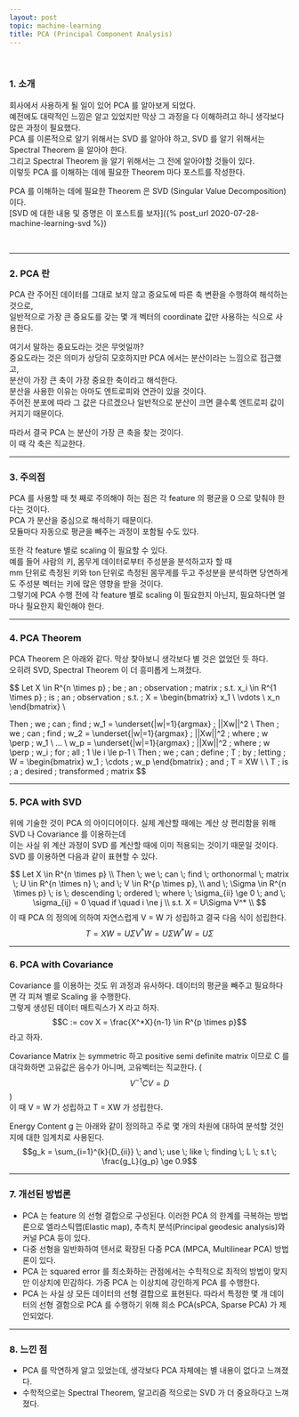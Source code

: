 ```yaml
---
layout: post
topic: machine-learning
title: PCA (Principal Component Analysis)
---
```


<br>

### 1. 소개  

회사에서 사용하게 될 일이 있어 PCA 를 알아보게 되었다.  
예전에도 대략적인 느낌은 알고 있었지만 막상 그 과정을 다 이해하려고 하니 생각보다 많은 과정이 필요했다.  
PCA 를 이론적으로 알기 위해서는 SVD 를 알아야 하고, SVD 를 알기 위해서는 Spectral Theorem 을 알아야 한다.  
그리고 Spectral Theorem 을 알기 위해서는 그 전에 알아야할 것들이 있다.  
이렇듯 PCA 를 이해하는 데에 필요한 Theorem 마다 포스트를 작성한다.  


PCA 를 이해하는 데에 필요한 Theorem 은 SVD (Singular Value Decomposition) 이다.  
[SVD 에 대한 내용 및 증명은 이 포스트를 보자]({% post_url 2020-07-28-machine-learning-svd %})

<br>

---

### 2. PCA 란

PCA 란 주어진 데이터를 그대로 보지 않고 중요도에 따른 축 변환을 수행하여 해석하는 것으로,  
일반적으로 가장 큰 중요도를 갖는 몇 개 벡터의 coordinate 값만 사용하는 식으로 사용한다.  


여기서 말하는 중요도라는 것은 무엇일까?  
중요도라는 것은 의미가 상당히 모호하지만 PCA 에서는 분산이라는 느낌으로 접근했고,  
분산이 가장 큰 축이 가장 중요한 축이라고 해석한다.  
분산을 사용한 이유는 아마도 엔트로피와 연관이 있을 것이다.  
주어진 분포에 따라 그 값은 다르겠으나 일반적으로 분산이 크면 클수록 엔트로피 값이 커지기 때문이다.  


따라서 결국 PCA 는 분산이 가장 큰 축을 찾는 것이다.  
이 때 각 축은 직교한다.

---

### 3. 주의점

PCA 를 사용할 때 첫 째로 주의해야 하는 점은 각 feature 의 평균을 0 으로 맞춰야 한다는 것이다.  
PCA 가 분산을 중심으로 해석하기 때문이다.  
모듈마다 자동으로 평균을 빼주는 과정이 포함될 수도 있다.  

또한 각 feature 별로 scaling 이 필요할 수 있다.  
예를 들어 사람의 키, 몸무게 데이터로부터 주성분을 분석하고자 할 때  
mm 단위로 측정된 키와 ton 단위로 측정된 몸무게를 두고 주성분을 분석하면 당연하게도 주성분 벡터는 키에 많은 영향을 받을 것이다.  
그렇기에 PCA 수행 전에 각 feature 별로 scaling 이 필요한지 아닌지, 필요하다면 얼마나 필요한지 확인해야 한다.  

---

### 4. PCA Theorem

PCA Theorem 은 아래와 같다. 막상 찾아보니 생각보다 별 것은 없었던 듯 하다.  
오히려 SVD, Spectral Theorem 이 더 흥미롭게 느껴졌다.

$$
Let X \in R^{n \times p} \; be \; an \; observation \; matrix \; s.t. x_i \in R^{1 \times p} \; is \; an \; observation \; 
s.t. \; X = 
\begin{bmatrix}
x_1 \\
\vdots \\
x_n \end{bmatrix} \\

Then \; we \; can \; find \; w_1 = \underset{|w|=1}{argmax} \; ||Xw||^2 \\
Then \; we \; can \; find \; w_2 = \underset{|w|=1}{argmax} \; ||Xw||^2 \; where \; w \perp \; w_1 \\
... \\
w_p = \underset{|w|=1}{argmax} \; ||Xw||^2 \; where \; w \perp \; w_i \; for \; all \; 1 \le i \le p-1
\\
Then \; we \; can \; define \; T \; by \; letting
\; W = 
\begin{bmatrix}
w_1 \; \cdots \; w_p 
\end{bmatrix} \; and \; T = XW \\
\\
T \; is \; a \; desired \; transformed \; matrix
$$

---

### 5. PCA with SVD

위에 기술한 것이 PCA 의 아이디어이다. 실제 계산할 때에는 계산 상 편리함을 위해 SVD 나 Covariance 를 이용하는데  
이는 사실 위 계산 과정이 SVD 를 계산할 때에 이미 적용되는 것이기 때문일 것이다.  
SVD 를 이용하면 다음과 같이 표현할 수 있다.  

$$
Let X \in R^{n \times p} \\
Then \; we \; can \; find \; orthonormal \; matrix \; U \in R^{n \times n} \; and \; V \in R^{p \times p}, \\
and \; \Sigma \in R^{n \times p} \; is \; descending \; ordered \; where \; \sigma_{ii} \ge 0 \; and \; \sigma_{ij} = 0 \quad if \quad i \ne j \\
s.t. X = U\Sigma V^* \\
$$
이 때 PCA 의 정의에 의하여 자연스럽게 V = W 가 성립하고 결국 다음 식이 성립한다.
$$
T = XW = U\Sigma V^*W = U\Sigma W^*W = U\Sigma
$$

---

### 6. PCA with Covariance

Covariance 를 이용하는 것도 위 과정과 유사하다. 데이터의 평균을 빼주고 필요하다면 각 피쳐 별로 Scaling 을 수행한다.  
그렇게 생성된 데이터 매트릭스가 X 라고 하자.  
$$C := cov X = \frac{X^*X}{n-1} \in R^{p \times p}$$ 라고 하자.  


Covariance Matrix 는 symmetric 하고 positive semi definite matrix 이므로 C 를 대각화하면 고유값은 음수가 아니며, 고유벡터는 직교한다. ($$V^{-1}CV = D$$)  
이 때 V = W 가 성립하고 T = XW 가 성립한다.


Energy Content g 는 아래와 같이 정의하고 주로 몇 개의 차원에 대하여 분석할 것인지에 대한 임계치로 사용된다.  
$$g_k = \sum_{i=1}^{k}{D_{ii}} \; and \; use \; like \; finding \; L \; s.t \; \frac{g_L}{g_p} \ge 0.9$$

---

### 7. 개선된 방법론

- PCA 는 feature 의 선형 결합으로 구성된다. 이러한 PCA 의 한계를 극복하는 방법론으로 엘라스틱맵(Elastic map), 추측치 분석(Principal geodesic analysis)와 커널 PCA 등이 있다.
- 다중 선형을 일반화하여 텐서로 확장된 다중 PCA (MPCA, Multilinear PCA) 방법론이 있다.  
- PCA 는 squared error 를 최소화하는 관점에서는 수힉적으로 최적의 방법이 맞지만 이상치에 민감하다. 가중 PCA 는 이상치에 강인하게 PCA 를 수행한다.  
- PCA 는 사실 상 모든 데이터의 선형 결합으로 표현된다. 따라서 특정한 몇 개 데이터의 선형 결함으로 PCA 를 수행하기 위해 희소 PCA(sPCA, Sparse PCA) 가 제안되었다.

---

### 8. 느낀 점

- PCA 를 막연하게 알고 있었는데, 생각보다 PCA 자체에는 별 내용이 없다고 느껴졌다.  
- 수학적으로는 Spectral Theorem, 알고리즘 적으로는 SVD 가 더 중요하다고 느껴졌다.
